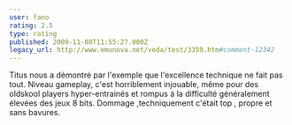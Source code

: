 ```yaml
---
user: fano
rating: 2.5
type: rating
published: 2009-11-08T11:55:27.000Z
legacy_url: http://www.emunova.net/veda/test/3359.htm#comment-12342
---
```

Titus nous a démontré par l'exemple que l'excellence technique ne fait pas tout.
Niveau gameplay, c'est horriblement injouable, même pour des oldskool players hyper-entrainés et rompus à la difficulté généralement élevées des jeux 8 bits.
Dommage ,techniquement c'était top , propre et sans bavures.